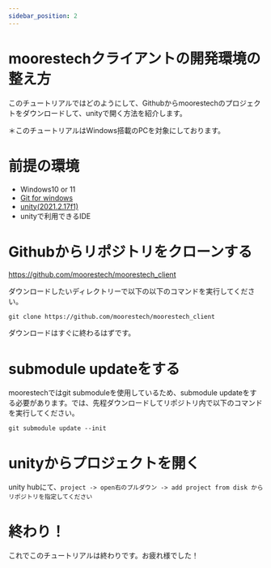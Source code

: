 ```yaml
---
sidebar_position: 2
---
```


# moorestechクライアントの開発環境の整え方

このチュートリアルではどのようにして、Githubからmoorestechのプロジェクトをダウンロードして、unityで開く方法を紹介します。

＊このチュートリアルはWindows搭載のPCを対象にしております。

# 前提の環境

- Windows10 or 11
- [Git for windows](https://gitforwindows.org/)
- [unity(2021.2.17f1)](https://unity3d.com/get-unity/download/archive)
- unityで利用できるIDE

# Githubからリポジトリをクローンする
https://github.com/moorestech/moorestech_client

ダウンロードしたいディレクトリーで以下の以下のコマンドを実行してください。

`git clone https://github.com/moorestech/moorestech_client`

ダウンロードはすぐに終わるはずです。

# submodule updateをする
moorestechではgit submoduleを使用しているため、submodule updateをする必要があります。では、先程ダウンロードしてリポジトリ内で以下のコマンドを実行してください。

`git submodule update --init`

# unityからプロジェクトを開く
unity hubにて、`project -> open右のプルダウン -> add project from disk からリポジトリを指定してください`

# 終わり！
これでこのチュートリアルは終わりです。お疲れ様でした！
